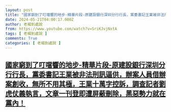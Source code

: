 ```yaml
---
layout: post
title: "國家窮到了叮噹響的地步-精華片段-原建設銀行深圳分行行長，黨委書記王業被非法刑訊逼供，辦案人員借辦案創收，無所不用其極，王業十萬字控訴，調查記者劉虎仗義執言，文章一刊登即遭屏蔽刪除，黑惡勢力就在黨內！"
date: 2024-05-21T04:00:17.000Z
author: 老楊到處說
from: https://www.youtube.com/watch?v=SriKJvjNxtA
tags: [ 老楊到處說 ]
comments: True
categories: [ 老楊到處說 ]
---
```

<!--1716264017000-->
[國家窮到了叮噹響的地步-精華片段-原建設銀行深圳分行行長，黨委書記王業被非法刑訊逼供，辦案人員借辦案創收，無所不用其極，王業十萬字控訴，調查記者劉虎仗義執言，文章一刊登即遭屏蔽刪除，黑惡勢力就在黨內！](https://www.youtube.com/watch?v=SriKJvjNxtA)
------

<div>

</div>
